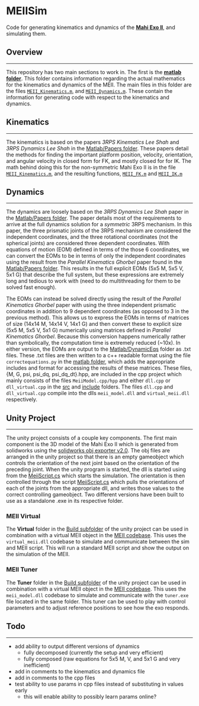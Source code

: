 # MEIISim
Code for generating kinematics and dynamics of the **[Mahi Exo II][1]**, and simulating them.

## Overview
---
This repository has two main sections to work in. 
The first is the **[matlab folder][2]**. 
This folder contains information regarding the actual mathematics for the kinematics and dynamics of the MEII. 
The main files in this folder are the files [`MEII_Kinematics.m`][3], and [`MEII_Dynamics.m`][4]. 
These contain the information for generating code with respect to the kinematics and dynamics.

## Kinematics 
---
The kinematics is based on the papers *3RPS Kinematics Lee Shah* and *3RPS Dynamics Lee Shah* in the [Matlab/Papers folder][5]. 
These papers detail the methods for finding the important platform position, velocity, orientation, and angular velocity in closed form for FK, and mostly closed for for IK.
The math behind doing this for the non-symmetric Mahi Exo II is in the file [`MEII_Kinematics.m`][3], and the resulting functions, [`MEII_FK.m`][6] and [`MEII_IK.m`][7]

## Dynamics
---
The dynamics are loosely based on the *3RPS Dynamics Lee Shah* paper in the [Matlab/Papers folder][5]. 
The paper details most of the requirements to arrive at the full dynamics solution for a *symmetric* 3RPS mechanism. 
In this paper, the three prismatic joints of the 3RPS mechanism are considered the independent coordinates, and the three rotational coordinates (not the spherical joints) are considered three dependent coordinates.
With equations of motion (EOM) defined in terms of the those 6 coordinates, we can convert the EOMs to be in terms of only the independent coordinates using the result from the *Parallel Kinematics Ghorbel* paper found in the [Matlab/Papers folder][5]. 
This results in the full explicit EOMs (5x5 M, 5x5 V, 5x1 G) that describe the full system, but these expressions are extremely long and tedious to work with (need to do multithreading for them to be solved fast enough).

The EOMs can instead be solved directly using the result of the *Parallel Kinematics Ghorbel* paper with using the three independent prismatic coordinates in addition to 9 dependent coordinates (as opposed to 3 in the previous method). 
This allows us to express the EOMs in terms of matrices of size (14x14 M, 14x14 V, 14x1 G) and then convert these to explicit size (5x5 M, 5x5 V, 5x1 G) numerically using matrices defined in *Parallel Kinematics Ghorbel*.
Because this conversion happens numerically rather than symbolically, the computation time is extremely reduced (~10x).
In either version, the EOMs are output to the [Matlab/DynamicEqs][8] folder as .txt files.
These .txt files are then written to a c++ readable format using the file `correctequations.py` in the [matlab folder][2], which adds the appropriate includes and format for accessing the results of these matrices.
These files, {M, G, psi, psi_dq, psi_dq_dt}.hpp, are included in the cpp project which mainly consists of the files `MeiiModel.cpp/hpp` and either `dll.cpp` or `dll_virtual.cpp` in the [src][9] and [include][10] folders.
The files `dll.cpp` and `dll_virtual.cpp` compile into the dlls `meii_model.dll` and `virtual_meii.dll` respectively. 

## Unity Project
---
The unity project consists of a couple key components. 
The first main component is the 3D model of the Mahi Exo II which is generated from solidworks using the [solidworks obj exporter v2.0][11]. 
The obj files are arranged in the unity project so that there is an empty gameobject which controls the orientation of the next joint based on the orientation of the preceding joint. 
When the unity program is started, the dll is started using from the [MeiiScript.cs][12] which starts the simulation.
The orientation is then controlled through the script [MeiiScript.cs][12] which pulls the orientations of each of the joints from the appropriate dll, and writes those values to the correct controlling gameobject.
Two different versions have been built to use as a standalone .exe in its respective folder.

### **MEII Virtual**
The **Virtual** folder in the [Build subfolder][13] of the unity project can be used in combination with a virtual MEII object in the [MEII codebase][1].
This uses the `virtual_meii.dll` codebase to simulate and communicate between the sim and MEII script.
This will run a standard MEII script and show the output on the simulation of the MEII. 

### **MEII Tuner**
The **Tuner** folder in the [Build subfolder][13] of the unity project can be used in combination with a virtual MEII object in the [MEII codebase][1].
This uses the `meii_model.dll` codebase to simulate and communicate with the `tuner.exe` file located in the same folder.
This tuner can be used to play with control parameters and to adjust reference positions to see how the exo responds.

## Todo
---
- add ability to output different versions of dynamics
  - fully decomposed (currently the setup and very efficient)
  - fully composed (raw equations for 5x5 M, V, and 5x1 G and very inefficient)
- add in comments to the kinematics and dynamics file
- add in comments to the cpp files
- test ability to use params in cpp files instead of substituting in values early
  - this will enable ability to possibly learn params online?


[1]: https://github.com/mahilab/MEII
[2]: https://github.com/mahilab/MEIISim/tree/master/matlab
[3]: https://github.com/mahilab/MEIISim/blob/master/matlab/MEII_Kinematics.m
[4]: https://github.com/mahilab/MEIISim/blob/master/matlab/MEII_Dynamics.m
[5]: https://github.com/mahilab/MEIISim/tree/master/matlab/Papers
[6]: https://github.com/mahilab/MEIISim/tree/master/matlab/MEII_FK.m
[7]: https://github.com/mahilab/MEIISim/tree/master/matlab/MEII_IK.m
[8]: https://github.com/mahilab/MEIISim/tree/master/matlab/DynamicEqs
[9]: https://github.com/mahilab/MEIISim/tree/master/src
[10]: https://github.com/mahilab/MEIISim/tree/master/include
[11]: https://forum.solidworks.com/thread/54270
[12]: https://github.com/mahilab/MEIISim/blob/master/unity/MEIISim/Assets/MeiiScript.cs
[13]: https://github.com/mahilab/MEIISim/blob/master/unity/MEIISim/Build